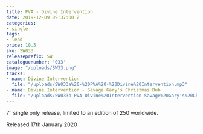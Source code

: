 ```yaml
---
title: PVA - Divine Intervention
date: 2019-12-09 09:37:00 Z
categories:
- single
tags:
- lead
price: 10.5
sku: SW033
releaseprefix: SW
cataloguenumber: '033'
image: "/uploads/SW33.png"
tracks:
- name: Divine Intervention
  file: "/uploads/SW033a%20-%20PVA%20-%20Divine%20Intervention.mp3"
- name: Divine Intervention - Savage Gary's Christmas Dub
  file: "/uploads/SW033b-PVA-Divine%20Intervention-Savage%20Gary's%20Christmas%20Dub.mp3"
---
```


7″ single only release, limited to an edition of 250 worldwide.

Released 17th January 2020